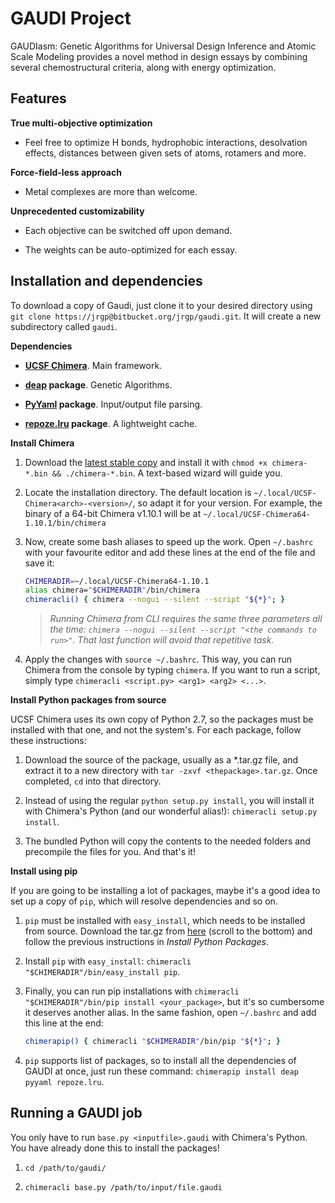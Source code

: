 # GAUDI Project
GAUDIasm: Genetic Algorithms for Universal Design Inference and Atomic Scale Modeling provides a novel method in design essays by combining several chemostructural criteria, along with energy optimization.

## Features
**True multi-objective optimization**

* Feel free to optimize H bonds, hydrophobic interactions, desolvation effects, distances between given sets of atoms, rotamers and more.

**Force-field-less approach**

* Metal complexes are more than welcome.

**Unprecedented customizability**

* Each objective can be switched off upon demand.

* The weights can be auto-optimized for each essay.

## Installation and dependencies
To download a copy of Gaudi, just clone it to your desired directory using `git clone https://jrgp@bitbucket.org/jrgp/gaudi.git`. It will create a new subdirectory called `gaudi`.

**Dependencies**

* **[UCSF Chimera](http://www.cgl.ucsf.edu/chimera/download.html)**. Main framework.

* **[deap](https://pypi.python.org/pypi/deap/) package**. Genetic Algorithms.

* **[PyYaml](http://pyyaml.org/wiki/PyYAML) package**. Input/output file parsing.

* **[repoze.lru](https://pypi.python.org/pypi/repoze.lru/) package**. A lightweight cache.

**Install Chimera**

1. Download the [latest stable copy](http://www.cgl.ucsf.edu/chimera/download.html) and install it with `chmod +x chimera-*.bin && ./chimera-*.bin`. A text-based wizard will guide you. 

2. Locate the installation directory. The default location is `~/.local/UCSF-Chimera<arch>-<version>/`, so adapt it for your version. For example, the binary of a 64-bit Chimera v1.10.1 will be at `~/.local/UCSF-Chimera64-1.10.1/bin/chimera`

3. Now, create some bash aliases to speed up the work. Open `~/.bashrc` with your favourite editor and add these lines at the end of the file and save it:

    ```bash
    CHIMERADIR=~/.local/UCSF-Chimera64-1.10.1
    alias chimera="$CHIMERADIR"/bin/chimera
    chimeracli() { chimera --nogui --silent --script "${*}"; }

    ```

    >*Running Chimera from CLI requires the same three parameters all the time: `chimera --nogui --silent --script "<the commands to run>"`. That last function will avoid that repetitive task.*

5. Apply the changes with `source ~/.bashrc`. This way, you can run Chimera from the console by typing `chimera`. If you want to run a script, simply type `chimeracli <script.py> <arg1> <arg2> <...>`.

**Install Python packages from source**

UCSF Chimera uses its own copy of Python 2.7, so the packages must be installed with that one, and not the system's. For each package, follow these instructions:

1. Download the source of the package, usually as a *.tar.gz file, and extract it to a new directory with `tar -zxvf <thepackage>.tar.gz`. Once completed, `cd` into that directory.

2. Instead of using the regular `python setup.py install`, you will install it with Chimera's Python (and our wonderful alias!): `chimeracli setup.py install`.

3. The bundled Python will copy the contents to the needed folders and precompile the files for you. And that's it!

**Install using pip**

If you are going to be installing a lot of packages, maybe it's a good idea to set up a copy of `pip`, which will resolve dependencies and so on.

1. `pip` must be installed with `easy_install`, which needs to be installed from source. Download the tar.gz from [here](https://pypi.python.org/pypi/setuptools) (scroll to the bottom) and follow the previous instructions in *Install Python Packages*.

2. Install `pip` with `easy_install`: `chimeracli "$CHIMERADIR"/bin/easy_install pip`.

3. Finally, you can run pip installations with `chimeracli "$CHIMERADIR"/bin/pip install <your_package>`, but it's so cumbersome it deserves another alias. In the same fashion, open `~/.bashrc` and add this line at the end: 

    ```bash
    chimerapip() { chimeracli "$CHIMERADIR"/bin/pip "${*}"; }
    ```

4. `pip` supports list of packages, so to install all the dependencies of GAUDI at once, just run these command: `chimerapip install deap pyyaml repoze.lru`.

## Running a GAUDI job
You only have to run `base.py <inputfile>.gaudi` with Chimera's Python. You have already done this to install the packages!

1. `cd /path/to/gaudi/`

2. `chimeracli base.py /path/to/input/file.gaudi`